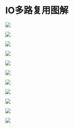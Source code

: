 # IO多路复用图解

![](https://pic.xhcheats.cn/assets/2023/12/23/034417.png)

![](https://pic.xhcheats.cn/assets/2023/12/23/034424.png)

![](https://pic.xhcheats.cn/assets/2023/12/23/034431.png)

![](https://pic.xhcheats.cn/assets/2023/12/23/034439.png)

![](https://pic.xhcheats.cn/assets/2023/12/23/034451.png)

![](https://pic.xhcheats.cn/assets/2023/12/23/034501.png)

![](https://pic.xhcheats.cn/assets/2023/12/23/034508.png)

![](https://pic.xhcheats.cn/assets/2023/12/23/034515.png)

![](https://pic.xhcheats.cn/assets/2023/12/23/034521.png)

![](https://pic.xhcheats.cn/assets/2023/12/23/034528.png)

![](https://pic.xhcheats.cn/assets/2023/12/23/034534.png)